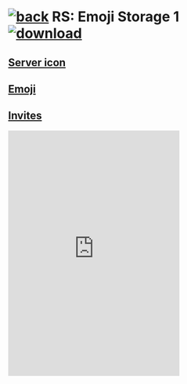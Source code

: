 # [![back](https://cdn.discordapp.com/emojis/887168885747511396?size=32)](https://reper2.github.io/downloadable-files/secret/archive/v1.1.0/discord/guilds) RS: Emoji Storage 1 [![download](https://cdn.discordapp.com/emojis/885670815725674527.png?size=32)](https://raw.githubusercontent.com/Reper2/downloadable-files/master/secret/archive/v1.1.0/discord/guilds/885670545981579315.md)

[Server icon](https://cdn.discordapp.com/icons/885670545981579315/2ac5b14537bc488ca826c274ba855a3f.png)
---

[Emoji](https://reper2.github.io/downloadable-files/secret/archive/v1.1.0/discord/guilds/885670545981579315/emoji)
---

[Invites](https://discord.gg/wbJf48kNjZ)
---

<iframe src="https://discord.com/widget?id=885670545981579315&theme=dark" width="350" height="500" allowtransparency="true" frameborder="0" sandbox="allow-popups allow-popups-to-escape-sandbox allow-same-origin allow-scripts"></iframe>
